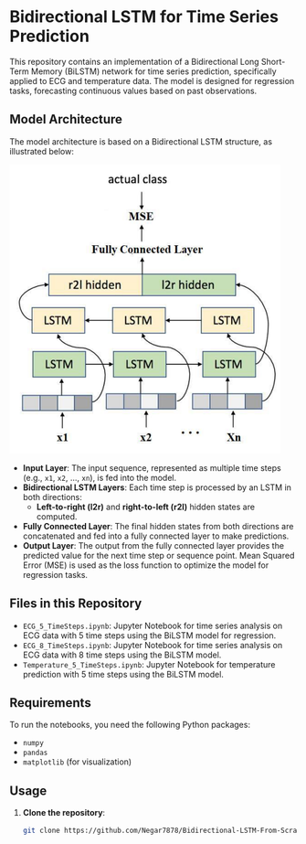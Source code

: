 # Bidirectional LSTM for Time Series Prediction

This repository contains an implementation of a Bidirectional Long Short-Term Memory (BiLSTM) network for time series prediction, specifically applied to ECG and temperature data. The model is designed for regression tasks, forecasting continuous values based on past observations.

## Model Architecture

The model architecture is based on a Bidirectional LSTM structure, as illustrated below:

![Model Architecture](images/image.png)

- **Input Layer**: The input sequence, represented as multiple time steps (e.g., `x1`, `x2`, ..., `xn`), is fed into the model.
- **Bidirectional LSTM Layers**: Each time step is processed by an LSTM in both directions:
  - **Left-to-right (l2r)** and **right-to-left (r2l)** hidden states are computed.
- **Fully Connected Layer**: The final hidden states from both directions are concatenated and fed into a fully connected layer to make predictions.
- **Output Layer**: The output from the fully connected layer provides the predicted value for the next time step or sequence point. Mean Squared Error (MSE) is used as the loss function to optimize the model for regression tasks.

## Files in this Repository

- `ECG_5_TimeSteps.ipynb`: Jupyter Notebook for time series analysis on ECG data with 5 time steps using the BiLSTM model for regression.
- `ECG_8_TimeSteps.ipynb`: Jupyter Notebook for time series analysis on ECG data with 8 time steps using the BiLSTM model.
- `Temperature_5_TimeSteps.ipynb`: Jupyter Notebook for temperature prediction with 5 time steps using the BiLSTM model.

## Requirements

To run the notebooks, you need the following Python packages:
- `numpy`
- `pandas`
- `matplotlib` (for visualization)

## Usage

1. **Clone the repository**:
   ```bash
   git clone https://github.com/Negar7878/Bidirectional-LSTM-From-Scratch.git
